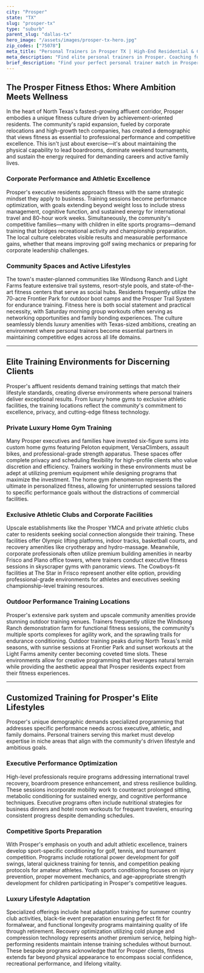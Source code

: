 ```yaml
---
city: "Prosper"
state: "TX"
slug: "prosper-tx"
type: "suburb"
parent_slug: "dallas-tx"
hero_image: "/assets/images/prosper-tx-hero.jpg"
zip_codes: ["75078"]
meta_title: "Personal Trainers in Prosper TX | High-End Residential & Commuter Fitness"
meta_description: "Find elite personal trainers in Prosper. Coaching focused on new luxury development amenities, executive schedules, and family wellness."
brief_description: "Find your perfect personal trainer match in Prosper, TX, where elite fitness meets luxury living. Our exclusive service connects ambitious executives, competitive athletes, and discerning residents with certified trainers who understand the unique demands of DFW's affluent northern corridor. Whether you're preparing for corporate leadership, competitive sports, or optimizing your high-performance lifestyle, we match you with professionals specializing in executive wellness, athletic conditioning, and luxury home gym training. Experience personalized fitness solutions tailored to Prosper's driven demographic and achieve extraordinary results with trainers who elevate your performance beyond standard workouts."
---
```

## The Prosper Fitness Ethos: Where Ambition Meets Wellness

In the heart of North Texas's fastest-growing affluent corridor, Prosper embodies a unique fitness culture driven by achievement-oriented residents. The community's rapid expansion, fueled by corporate relocations and high-growth tech companies, has created a demographic that views fitness as essential to professional performance and competitive excellence. This isn't just about exercise—it's about maintaining the physical capability to lead boardrooms, dominate weekend tournaments, and sustain the energy required for demanding careers and active family lives.

### Corporate Performance and Athletic Excellence

Prosper's executive residents approach fitness with the same strategic mindset they apply to business. Training sessions become performance optimization, with goals extending beyond weight loss to include stress management, cognitive function, and sustained energy for international travel and 80-hour work weeks. Simultaneously, the community's competitive families—many with children in elite sports programs—demand training that bridges recreational activity and championship preparation. The local culture celebrates visible results and measurable performance gains, whether that means improving golf swing mechanics or preparing for corporate leadership challenges.

### Community Spaces and Active Lifestyles

The town's master-planned communities like Windsong Ranch and Light Farms feature extensive trail systems, resort-style pools, and state-of-the-art fitness centers that serve as social hubs. Residents frequently utilize the 70-acre Frontier Park for outdoor boot camps and the Prosper Trail System for endurance training. Fitness here is both social statement and practical necessity, with Saturday morning group workouts often serving as networking opportunities and family bonding experiences. The culture seamlessly blends luxury amenities with Texas-sized ambitions, creating an environment where personal trainers become essential partners in maintaining competitive edges across all life domains.

---

## Elite Training Environments for Discerning Clients

Prosper's affluent residents demand training settings that match their lifestyle standards, creating diverse environments where personal trainers deliver exceptional results. From luxury home gyms to exclusive athletic facilities, the training locations reflect the community's commitment to excellence, privacy, and cutting-edge fitness technology.

### Private Luxury Home Gym Training

Many Prosper executives and families have invested six-figure sums into custom home gyms featuring Peloton equipment, VersaClimbers, assault bikes, and professional-grade strength apparatus. These spaces offer complete privacy and scheduling flexibility for high-profile clients who value discretion and efficiency. Trainers working in these environments must be adept at utilizing premium equipment while designing programs that maximize the investment. The home gym phenomenon represents the ultimate in personalized fitness, allowing for uninterrupted sessions tailored to specific performance goals without the distractions of commercial facilities.

### Exclusive Athletic Clubs and Corporate Facilities

Upscale establishments like the Prosper YMCA and private athletic clubs cater to residents seeking social connection alongside their training. These facilities offer Olympic lifting platforms, indoor tracks, basketball courts, and recovery amenities like cryotherapy and hydro-massage. Meanwhile, corporate professionals often utilize premium building amenities in nearby Frisco and Plano office towers, where trainers conduct executive fitness sessions in skyscraper gyms with panoramic views. The Cowboys-fit facilities at The Star in Frisco represent another elite option, providing professional-grade environments for athletes and executives seeking championship-level training resources.

### Outdoor Performance Training Locations

Prosper's extensive park system and upscale community amenities provide stunning outdoor training venues. Trainers frequently utilize the Windsong Ranch demonstration farm for functional fitness sessions, the community's multiple sports complexes for agility work, and the sprawling trails for endurance conditioning. Outdoor training peaks during North Texas's mild seasons, with sunrise sessions at Frontier Park and sunset workouts at the Light Farms amenity center becoming coveted time slots. These environments allow for creative programming that leverages natural terrain while providing the aesthetic appeal that Prosper residents expect from their fitness experiences.

---

## Customized Training for Prosper's Elite Lifestyles

Prosper's unique demographic demands specialized programming that addresses specific performance needs across executive, athletic, and family domains. Personal trainers serving this market must develop expertise in niche areas that align with the community's driven lifestyle and ambitious goals.

### Executive Performance Optimization

High-level professionals require programs addressing international travel recovery, boardroom presence enhancement, and stress resilience building. These sessions incorporate mobility work to counteract prolonged sitting, metabolic conditioning for sustained energy, and cognitive performance techniques. Executive programs often include nutritional strategies for business dinners and hotel room workouts for frequent travelers, ensuring consistent progress despite demanding schedules.

### Competitive Sports Preparation

With Prosper's emphasis on youth and adult athletic excellence, trainers develop sport-specific conditioning for golf, tennis, and tournament competition. Programs include rotational power development for golf swings, lateral quickness training for tennis, and competition peaking protocols for amateur athletes. Youth sports conditioning focuses on injury prevention, proper movement mechanics, and age-appropriate strength development for children participating in Prosper's competitive leagues.

### Luxury Lifestyle Adaptation

Specialized offerings include heat adaptation training for summer country club activities, black-tie event preparation ensuring perfect fit for formalwear, and functional longevity programs maintaining quality of life through retirement. Recovery optimization utilizing cold plunge and compression technology represents another premium service, helping high-performing residents maintain intense training schedules without burnout. These bespoke programs acknowledge that for Prosper clients, fitness extends far beyond physical appearance to encompass social confidence, recreational performance, and lifelong vitality.
